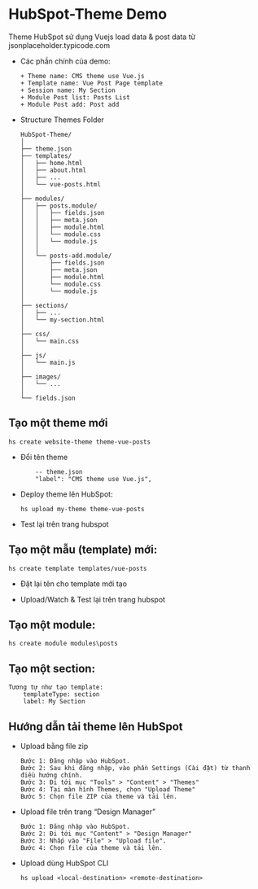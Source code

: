 # HubSpot-Theme Demo
Theme HubSpot sử dụng Vuejs load data & post data từ jsonplaceholder.typicode.com

+ Các phần chính của demo:
    ```
    + Theme name: CMS theme use Vue.js
    + Template name: Vue Post Page template
    + Session name: My Section
    + Module Post list: Posts List
    + Module Post add: Post add
    ```

+ Structure Themes Folder
    ```
    HubSpot-Theme/
    │
    ├── theme.json
    ├── templates/
    │   ├── home.html
    │   ├── about.html
    │   ├── ...
    │   └── vue-posts.html
    │
    ├── modules/
    │   ├── posts.module/
    │   │   ├── fields.json
    │   │   ├── meta.json
    │   │   ├── module.html
    │   │   └── module.css
    │   │   └── module.js
    │   │
    │   └── posts-add.module/
    │       ├── fields.json
    │       ├── meta.json
    │       ├── module.html
    │       └── module.css
    │       └── module.js
    │
    ├── sections/
    │   ├── ...
    │   └── my-section.html
    │
    ├── css/
    │   └── main.css
    │
    ├── js/
    │   └── main.js
    │
    ├── images/
    │   └── ...
    │
    └── fields.json
    ```

## Tạo một theme mới
```
hs create website-theme theme-vue-posts
```

+ Đổi tên theme
    ```
        -- theme.json
        "label": "CMS theme use Vue.js",
    ```

+ Deploy theme lên HubSpot:
    ```
    hs upload my-theme theme-vue-posts
    ```

+ Test lại trên trang hubspot

## Tạo một mẫu (template) mới:
```
hs create template templates/vue-posts
```

+ Đặt lại tên cho template mới tạo

+ Upload/Watch & Test lại trên trang hubspot

## Tạo một module:
```
hs create module modules\posts
```

## Tạo một section:
```
Tương tự như tạo template:
    templateType: section
    label: My Section
```

## Hướng dẫn tải theme lên HubSpot
+ Upload bằng file zip
    ```
    Bước 1: Đăng nhập vào HubSpot.
    Bước 2: Sau khi đăng nhập, vào phần Settings (Cài đặt) từ thanh điều hướng chính.
    Bước 3: Đi tới mục "Tools" > "Content" > "Themes"
    Bước 4: Tại màn hình Themes, chọn "Upload Theme"
    Bước 5: Chọn file ZIP của theme và tải lên.
    ```

+ Upload file trên trang “Design Manager”
    ```
    Bước 1: Đăng nhập vào HubSpot.
    Bước 2: Đi tới mục "Content" > "Design Manager"
    Bước 3: Nhấp vào "File" > "Upload file".
    Bước 4: Chọn file của theme và tải lên.
    ```

+ Upload dùng HubSpot CLI
    ```
    hs upload <local-destination> <remote-destination>
    ```
